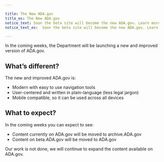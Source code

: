 ```yaml
---

title: The New ADA.gov
title_es: The New ADA.gov
notice_text: Soon the beta site will become the new ADA.gov. Learn more about what to expect.
notice_text_es:  Soon the beta site will become the new ADA.gov. Learn more about what to expect.

---
```


In the coming weeks, the Department will be launching a new and improved version of ADA.gov.

## What’s different?

The new and improved ADA.gov is:

- Modern with easy to use navigation tools
- User-centered and written in plain-language (less legal jargon)
- Mobile compatible, so it can be used across all devices

## What to expect?

In the coming weeks you can expect to see:

- Content currently on ADA.gov will be moved to archive.ADA.gov
- Content on beta.ADA.gov will be moved to ADA.gov

Our work is not done, we will continue to expand the content available on ADA.gov.